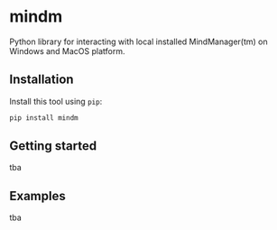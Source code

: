 # mindm

Python library for interacting with local installed MindManager(tm) on Windows and MacOS platform.

## Installation

Install this tool using `pip`:
```bash
pip install mindm
```

## Getting started

tba  

## Examples

tba  
